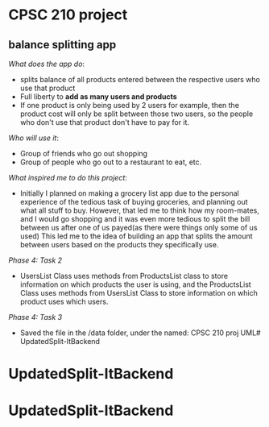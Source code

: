 # CPSC 210 project 

## balance splitting app

*What does the app do*:
- splits balance of all products entered between the respective users who use that product
- Full liberty to **add as many users and products**
- If one product is only being used by 2 users for example, then the product cost will only be split between those two 
users, so the people who don't use that product don't have to pay for it.

*Who will use it*:

- Group of friends who go out shopping
- Group of people who go out to a restaurant to eat, etc.

*What inspired me to do this project*:

- Initially I planned on making a grocery list app due to the personal experience of the tedious task of buying 
groceries, and planning out what all stuff to buy. However, that led me to think how my room-mates, and I would go shopping
and it was even more tedious to split the bill between us after one of us payed(as there were things only some of us used)
This led me to the idea of building an app that splits the amount between users based on the products they specifically use.


*Phase 4: Task 2* 
- UsersList Class uses methods from ProductsList class to store information on which products the user is using,
 and the ProductsList Class uses methods from UsersList Class to store information on which product uses which users.
 
*Phase 4: Task 3*
- Saved the file in the /data folder, under the named: CPSC 210 proj UML# UpdatedSplit-ItBackend
# UpdatedSplit-ItBackend
# UpdatedSplit-ItBackend
